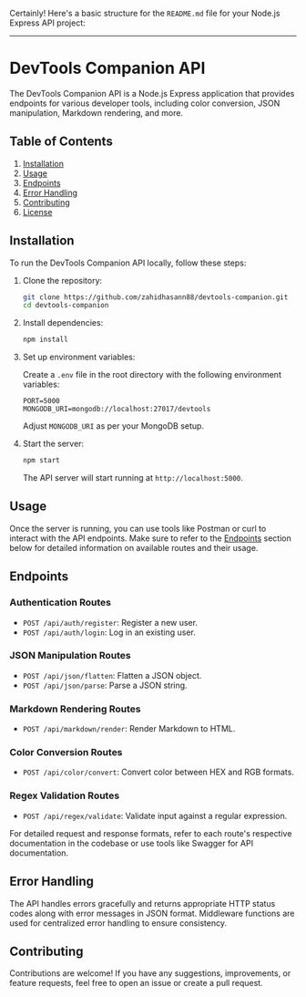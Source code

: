 Certainly! Here's a basic structure for the `README.md` file for your Node.js Express API project:

---

# DevTools Companion API

The DevTools Companion API is a Node.js Express application that provides endpoints for various developer tools, including color conversion, JSON manipulation, Markdown rendering, and more.

## Table of Contents

1. [Installation](#installation)
2. [Usage](#usage)
3. [Endpoints](#endpoints)
4. [Error Handling](#error-handling)
5. [Contributing](#contributing)
6. [License](#license)

## Installation

To run the DevTools Companion API locally, follow these steps:

1. Clone the repository:

   ```bash
   git clone https://github.com/zahidhasann88/devtools-companion.git
   cd devtools-companion
   ```

2. Install dependencies:

   ```bash
   npm install
   ```

3. Set up environment variables:

   Create a `.env` file in the root directory with the following environment variables:

   ```plaintext
   PORT=5000
   MONGODB_URI=mongodb://localhost:27017/devtools
   ```

   Adjust `MONGODB_URI` as per your MongoDB setup.

4. Start the server:

   ```bash
   npm start
   ```

   The API server will start running at `http://localhost:5000`.

## Usage

Once the server is running, you can use tools like Postman or curl to interact with the API endpoints. Make sure to refer to the [Endpoints](#endpoints) section below for detailed information on available routes and their usage.

## Endpoints

### Authentication Routes

- `POST /api/auth/register`: Register a new user.
- `POST /api/auth/login`: Log in an existing user.

### JSON Manipulation Routes

- `POST /api/json/flatten`: Flatten a JSON object.
- `POST /api/json/parse`: Parse a JSON string.

### Markdown Rendering Routes

- `POST /api/markdown/render`: Render Markdown to HTML.

### Color Conversion Routes

- `POST /api/color/convert`: Convert color between HEX and RGB formats.

### Regex Validation Routes

- `POST /api/regex/validate`: Validate input against a regular expression.

For detailed request and response formats, refer to each route's respective documentation in the codebase or use tools like Swagger for API documentation.

## Error Handling

The API handles errors gracefully and returns appropriate HTTP status codes along with error messages in JSON format. Middleware functions are used for centralized error handling to ensure consistency.

## Contributing

Contributions are welcome! If you have any suggestions, improvements, or feature requests, feel free to open an issue or create a pull request.